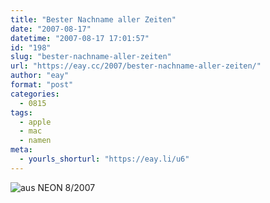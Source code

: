 ```yaml
---
title: "Bester Nachname aller Zeiten"
date: "2007-08-17"
datetime: "2007-08-17 17:01:57"
id: "198"
slug: "bester-nachname-aller-zeiten"
url: "https://eay.cc/2007/bester-nachname-aller-zeiten/"
author: "eay"
format: "post"
categories:
  - 0815
tags:
  - apple
  - mac
  - namen
meta:
  - yourls_shorturl: "https://eay.li/u6"
---
```


![](/uploads/2007/mcintosh.jpg "aus NEON 8/2007")
